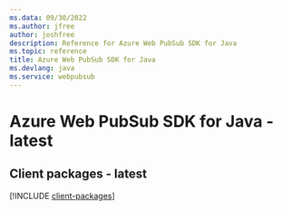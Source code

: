 ```yaml
---
ms.data: 09/30/2022
ms.author: jfree
author: joshfree
description: Reference for Azure Web PubSub SDK for Java
ms.topic: reference
title: Azure Web PubSub SDK for Java
ms.devlang: java
ms.service: webpubsub
---
```

# Azure Web PubSub SDK for Java - latest

## Client packages - latest
[!INCLUDE [client-packages](web-pubsub-client-index.md)]